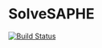 # SolveSAPHE

[![Build Status](https://github.com/seamanticscience/SolveSAPHE.jl/actions/workflows/CI.yml/badge.svg?branch=main)](https://github.com/seamanticscience/SolveSAPHE.jl/actions/workflows/CI.yml?query=branch%3Amain)

